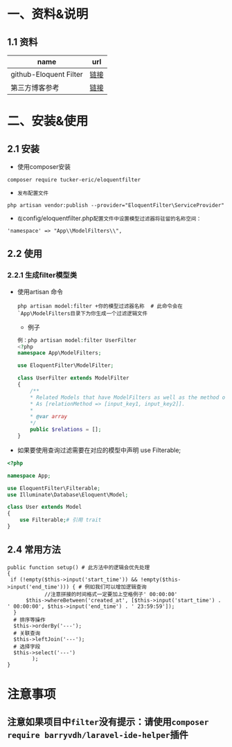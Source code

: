 # 一、资料&说明



## 1.1 资料

| name                   | url                                                          |
| ---------------------- | ------------------------------------------------------------ |
| github-Eloquent Filter | [链接](https://github.com/Tucker-Eric/EloquentFilter)        |
| 第三方博客参考         | [链接](https://www.itxwzj.com/technology/14/eloquent-conditional-query-code-separation-in-laravel) |



# 二、安装&使用

## 2.1 安装

- 使用composer安装

```shell
composer require tucker-eric/eloquentfilter
```

- `发布配置文件`

```shell
php artisan vendor:publish --provider="EloquentFilter\ServiceProvider"
```

- `在`config/eloquentfilter.php`配置文件中设置模型过滤器将驻留的名称空间：`

```shell
'namespace' => "App\\ModelFilters\\",
```

## 2.2 使用

### 2.2.1 生成filter模型类

- 使用artisan 命令

  ```shell
  php artisan model:filter +你的模型过滤器名称  # 此命令会在`App\ModelFilters目录下为你生成一个过滤逻辑文件
  ```

  - 例子

  ```php
  例：php artisan model:filter UserFilter
  <?php 
  namespace App\ModelFilters;
  
  use EloquentFilter\ModelFilter;
  
  class UserFilter extends ModelFilter
  {
      /**
      * Related Models that have ModelFilters as well as the method on the ModelFilter
      * As [relationMethod => [input_key1, input_key2]].
      *
      * @var array
      */
      public $relations = [];
  }
  ```

  

- 如果要使用查询过滤需要在对应的模型中声明 use Filterable;

 ```php
 <?php
 
 namespace App;
 
 use EloquentFilter\Filterable;
 use Illuminate\Database\Eloquent\Model;
 
 class User extends Model
 {
     use Filterable;# 引用 trait
 }
 ```

## 2.4 常用方法

````shell
public function setup() # 此方法中的逻辑会优先处理
{
 if (!empty($this->input('start_time')) && !empty($this->input('end_time'))) { # 例如我们可以增加逻辑查询
            //注意拼接的时间格式一定要加上空格例子' 00:00:00'
      $this->whereBetween('created_at', [$this->input('start_time') . ' 00:00:00', $this->input('end_time') . ' 23:59:59']);
  }
  # 排序等操作 
  $this->orderBy('---');
  # 关联查询
  $this->leftJoin('---');
  # 选择字段
  $this->select('---')
        );
}
````



# 注意事项

## 注意如果项目中`filter`没有提示：请使用`composer require barryvdh/laravel-ide-helper`插件

 

